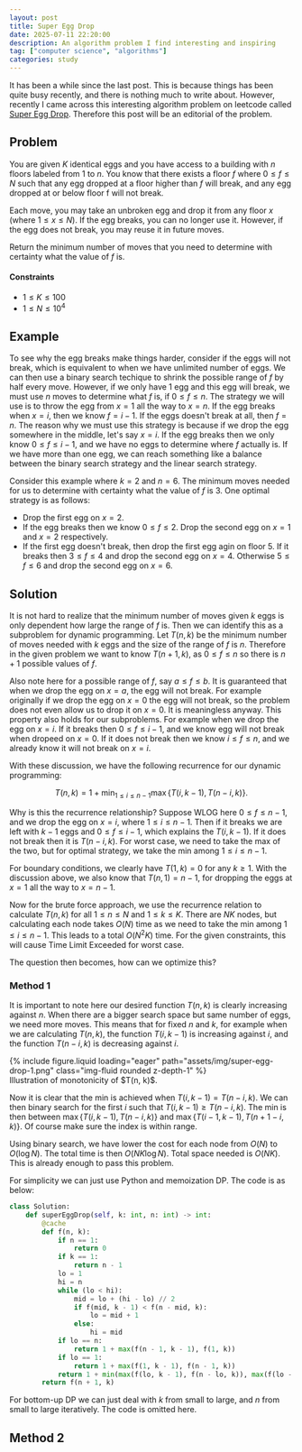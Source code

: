 ```yaml
---
layout: post
title: Super Egg Drop
date: 2025-07-11 22:20:00
description: An algorithm problem I find interesting and inspiring
tag: ["computer science", "algorithms"]
categories: study
---
```


It has been a while since the last post. This is because things
has been quite busy recently, and there is nothing much to write about.
However, recently I came across this interesting algorithm problem on 
leetcode called 
[Super Egg Drop](https://leetcode.com/problems/super-egg-drop/description/).
Therefore this post will be an editorial of the problem. 

## Problem 

You are given $K$ identical eggs and you have access to a building with $n$ 
floors labeled from $1$ to $n$. You know that there exists a floor $f$ 
where $0 \leq f \leq N$ such that any egg dropped at a floor higher than 
$f$ will break, and any egg dropped at or below floor f will not break.

Each move, you may take an unbroken egg and drop it from any floor $x$
(where $1 \leq x \leq N$). If the egg breaks, you can no longer use it.
However, if the egg does not break, you may reuse it in future moves.

Return the minimum number of moves that you need to determine with 
certainty what the value of $f$ is.

#### Constraints 
- $1 \leq K \leq 100$
- $1 \leq N \leq 10^4$

## Example 

To see why the egg breaks make things harder, consider
if the eggs will not break, which is equivalent to when we have 
unlimited number of eggs. We can then use a binary search techique 
to shrink the possible range of $f$ by half every move. However, if 
we only have $1$ egg and this egg will break, we must use $n$ moves
to determine what $f$ is, if $0 \leq f \leq n$. The strategy we will use 
is to throw the egg from $x = 1$ all the way to $x = n$. If the egg
breaks when $x = i$, then we know $f = i - 1$. If the eggs doesn't 
break at all, then $f = n$. The reason why we must use
this strategy is because if we drop the egg somewhere in the middle, let's 
say $x = i$. If the egg breaks then we only know $0 \leq f \leq i - 1$, 
and we have no eggs to determine where $f$ actually is. If we have more than 
one egg, we can reach something like a balance between the binary search 
strategy and the linear search strategy. 

Consider this example where $k = 2$ and $n = 6$. The minimum moves needed
for us to determine with certainty what the value of $f$ is $3$. One optimal 
strategy is as follows:
- Drop the first egg on $x = 2$. 
- If the egg breaks then we know $0 \leq f \leq 2$. Drop the second egg 
on $x = 1$ and $x = 2$ respectively.
- If the first egg doesn't break, then drop the first egg agin on floor
$5$. If it breaks then $3 \leq f \leq 4$ and drop the second egg on $x = 4$.
Otherwise $5 \leq f \leq 6$ and drop the second egg on $x = 6$.

## Solution

It is not hard to realize that the minimum number of moves given $k$ eggs
is only dependent how large the range of $f$ is. Then we can identify this 
as a subproblem for dynamic programming. Let $T(n, k)$ be the minimum number
of moves needed with $k$ eggs and the size of the range of $f$ is $n$. 
Therefore in the given problem we want to know $T(n + 1, k)$, as 
$0 \leq f \leq n$ so there is $n + 1$ possible values of $f$.

Also note here for a possible range of $f$, say $a \leq f \leq b$. It 
is guaranteed that when we drop the egg on $x = a$, the egg will not break.
For example originally if we drop the egg on $x = 0$ the egg will not break,
so the problem does not even allow us to drop it on $x = 0$. It is 
meaningless anyway. This property also holds for our subproblems.
For example when we drop the egg on $x = i$. If it breaks then 
$0 \leq f \leq i - 1$, and we know egg will not break when dropeed on 
$x = 0$. If it does not break then we know $i \leq f \leq n$, and 
we already know it will not break on $x = i$.

With these discussion, we have the following recurrence for our dynamic
programming: 

$$
T(n, k) = 1 + \min_{1 \leq i \leq n - 1} \max 
\left\{ T(i, k - 1), T(n - i, k) \right\}.
$$

Why is this the recurrence relationship? Suppose WLOG here $0 \leq f \leq
n - 1$, and we drop the egg on $x = i$, where $1 \leq i \leq n - 1$. Then
if it breaks we are left with $k - 1$ eggs and $0 \leq f \leq i - 1$, 
which explains the $T(i, k - 1)$. If it does not break then it is $T(n - i, 
k)$. For worst case, we need to take the max of the two, but for 
optimal strategy, we take the min among $1 \leq i \leq n - 1$.

For boundary conditions, we clearly have $T(1, k) = 0$ for any $k \geq 1$.
With the discussion above, we also know that $T(n, 1) = n - 1$, for 
dropping the eggs at $x = 1$ all the way to $x = n - 1$.

Now for the brute force approach, we use the recurrence relation to calculate
$T(n, k)$ for all $1 \leq n \leq N$ and $1 \leq k \leq K$. There are $NK$
nodes, but calculating each node takes $O(N)$ time as we need to 
take the min among $1 \leq i \leq n - 1$. This leads to a total $O(N^2 K)$
time. For the given constraints, this will cause Time Limit Exceeded 
for worst case.

The question then becomes, how can we optimize this?

### Method 1

It is important to note here our desired function $T(n, k)$ is clearly 
increasing against $n$. When there are a bigger search space but same 
number of eggs, we need more moves. This means that for fixed $n$ and 
$k$, for example when we are calculating $T(n, k)$, the function 
$T(i, k - 1)$ is increasing against $i$, and the function $T(n - i, k)$
is decreasing against $i$.

<div class="row mt-1">
    <div class="col-sm mt-3 mt-md-0">
        {% include figure.liquid loading="eager" path="assets/img/super-egg-drop-1.png" class="img-fluid rounded z-depth-1" %}
    </div>
</div>
<div class="caption">
    Illustration of monotonicity of $T(n, k)$.
</div>

Now it is clear that the min is achieved when $T(i, k - 1) = T(n - i, k)$.
We can then binary search for the first $i$ such that 
$T(i, k - 1) \geq T(n - i, k)$. The min is then between 
$\max \{ T(i, k - 1), T(n - i, k) \}$
and $\max \{ T(i - 1, k - 1), T(n + 1 - i, k) \}$. Of course make 
sure the index is within range. 

Using binary search, we have lower the cost for each node from $O(N)$ to 
$O(\log N)$. The total time is then $O(N K \log N)$. Total space needed
is $O(N K)$. This is already enough to pass this problem.

For simplicity we can just use Python and memoization DP. The code is as 
below:
```python
class Solution:
    def superEggDrop(self, k: int, n: int) -> int:
        @cache
        def f(n, k):
            if n == 1:
                return 0
            if k == 1:
                return n - 1
            lo = 1
            hi = n
            while (lo < hi):
                mid = lo + (hi - lo) // 2
                if f(mid, k - 1) < f(n - mid, k):
                    lo = mid + 1
                else:
                    hi = mid
            if lo == n:
                return 1 + max(f(n - 1, k - 1), f(1, k))
            if lo == 1:
                return 1 + max(f(1, k - 1), f(n - 1, k))
            return 1 + min(max(f(lo, k - 1), f(n - lo, k)), max(f(lo - 1, k - 1), f(n - lo + 1, k)))
        return f(n + 1, k)
```

For bottom-up DP we can just deal with $k$ from small to large, and $n$
from small to large iteratively. The code is omitted here.

## Method 2

